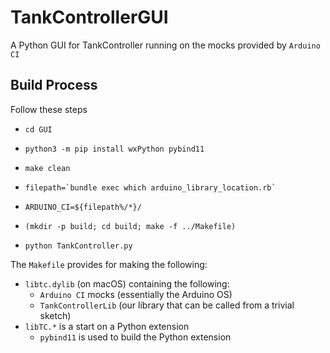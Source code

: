 # TankControllerGUI
A Python GUI for TankController running on the mocks provided by `Arduino CI`

## Build Process
Follow these steps
* `cd GUI`
* `python3 -m pip install wxPython pybind11`
* `make clean`
* ``filepath=`bundle exec which arduino_library_location.rb` ``
* `ARDUINO_CI=${filepath%/*}/`

* `(mkdir -p build; cd build; make -f ../Makefile)`
* `python TankController.py`

The `Makefile` provides for making the following:
* `libtc.dylib` (on macOS) containing the following:
  * `Arduino CI` mocks (essentially the Arduino OS)
  * `TankControllerLib` (our library that can be called from a trivial sketch)
* `libTC.*` is a start on a Python extension
  * `pybind11` is used to build the Python extension
